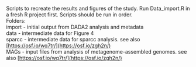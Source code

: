 Scripts to recreate the results and figures of the study. Run Data_import.R in a fresh R project first. Scripts should be run in order.<br/>
Folders:<br/>
import - initial output from DADA2 analysis and metadata<br/>
data - intermediate data for Figure 4<br/>
sparcc - intermediate data for sparcc analysis. see also [https://osf.io/wq7tr/](https://osf.io/zgh2n/)<br/>
MAGs - input files from analysis of metagenome-assembled genomes. see also [https://osf.io/wq7tr/](https://osf.io/zgh2n/)
